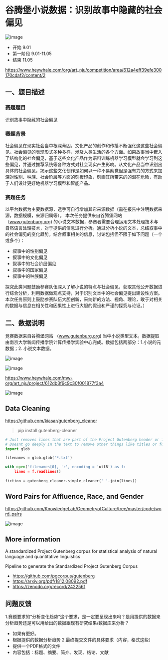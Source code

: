 
# 谷腾堡小说数据：识别故事中隐藏的社会偏见


![image](https://user-images.githubusercontent.com/543384/131449340-a7be1c92-fb3c-4497-b318-e3d880dc8ed2.png)

- 开始 9.01
- 第一阶段 9.01-11.05
- 结束 11.05

https://www.heywhale.com/org/art_nju/competition/area/612a4eff39efe300170cdaf2/content/2

## 一、题目描述
### 赛题题目
识别故事中隐藏的社会偏见

### 赛题背景
社会偏见在现实社会当中根深蒂固，文化产品的创作和传播不断强化这这些社会偏见。社会偏见的表现形式多种多样，涉及人类生活的各个方面。如果故事当中嵌入了结构化的社会偏见，基于这些文化产品作为语料训练机器学习模型就会学习到这些偏见，并通过推荐系统等各种方式对社会现实产生影响。从文化产品当中识别出具体的社会偏见，揭示这些文化创作是如何以一种不易察觉但是强有力的方式来加深对性别、种族、社会阶层等方面的刻板印象，刻画其所带来的的潜在危险，有助于人们设计更好地机器学习模型和智能产品。

### 赛题任务
以平台数据为主要数据源，选手可自行增加其它来源数据（需在报告中注明数据来源，数据规模，来源归属等）。
本次任务提供来自谷腾堡网站（www.gutenburg.org) 的小说文本数据，参赛者需要合理运用文本处理技术与自然语言处理技术，对于提供的信息进行分析。通过分析小说的文本，总结叙事中的社会偏见的变化趋势，结合叙事相关的信息，讨论包括但不限于如下问题（一个或多个）：

- 叙事中的性别偏见
- 叙事中的文化偏见
- 叙事中的社会阶层偏见
- 叙事中的国家偏见
- 叙事中的种族偏见

探究此类问题鼓励参赛队伍深入了解小说的特点与社会偏见，获取其他公开数据进行综合分析，利用数据做观点支持，对于识别文本中的社会偏见提出建设性方案。本次任务原则上鼓励参赛队伍大胆创新，采纳新的方法、视角、理论，敢于对相关的数据与信息在相关性和因果性上进行大胆的假设和严谨的探究与论证。）

 

## 二、数据说明
竞赛数据来自谷腾堡网站 （www.gutenburg.org) 当中小说类型文本。数据提取由南京大学新闻传播学院计算传播学实验中心完成。数据包括两部分：1.小说的元数据；2. 小说文本数据。

![image](https://user-images.githubusercontent.com/543384/130960327-12332e96-c111-4862-8ecd-e8e928a21693.png)

![image](https://user-images.githubusercontent.com/543384/131466955-21c02153-7f07-4ed5-9b39-035973e5cd6b.png)

https://www.heywhale.com/mw-org/art_nju/project/612db3f9c9c30f001877f3a4

![image](https://user-images.githubusercontent.com/543384/131467241-7a7be6c1-764c-4223-92b2-8abfe9918ff5.png)

## Data Cleaning

https://github.com/kiasar/gutenberg_cleaner

> pip install gutenberg-cleaner

```Python
# Just removes lines that are part of the Project Gutenberg header or footer. 
# Doesnt go deeply in the text to remove other things like titles or footnotes or etc...
import glob

filenames = glob.glob('*.txt')

with open('filenames[0], 'r', encoding = 'utf8') as f:
    lines = f.readlines()
    
fiction = gutenberg_cleaner.simple_cleaner(' '.join(lines))
```

## Word Pairs for Affluence, Race, and Gender

https://github.com/KnowledgeLab/GeometryofCulture/tree/master/code/word_pairs


![image](https://user-images.githubusercontent.com/543384/131626146-c869c392-de7b-439f-b81d-a2c1223699c9.png)

## More information

A standardized Project Gutenberg corpus for statistical analysis of natural language and quantitative linguistics

Pipeline to generate the Standardized Project Gutenberg Corpus

- https://github.com/pgcorpus/gutenberg
- https://arxiv.org/pdf/1812.08092.pdf
- https://zenodo.org/record/2422561

## 问题反馈

1.赛题要求的“分析变化趋势”这个要求，是一定要呈现出来吗？是用提供的数据来分析趋势还是可以用给出的数据跟现有研究结果/数据库来分析？
   - 如果有更好。
   - 根据提供的数据分析趋势
2.最终提交文件的具体要求（内容，格式这些）
   - 提供一个PDF格式的文件
   - 内容包括：标题、摘要、简介、发现、结论、文献

